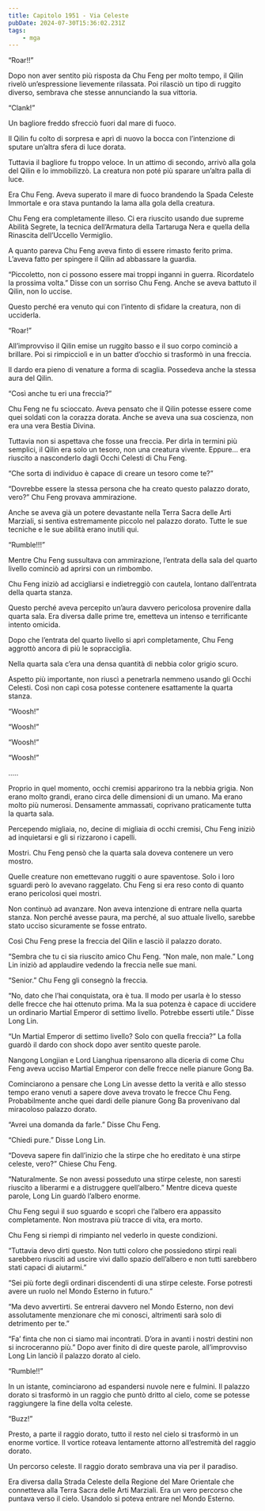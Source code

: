 ```yaml
---
title: Capitolo 1951 - Via Celeste
pubDate: 2024-07-30T15:36:02.231Z
tags:
    - mga
---
```



“Roar!!”

Dopo non aver sentito più risposta da Chu Feng per molto tempo, il Qilin rivelò un’espressione lievemente rilassata. Poi rilasciò un tipo di ruggito diverso, sembrava che stesse annunciando la sua vittoria.

“Clank!”

Un bagliore freddo sfrecciò fuori dal mare di fuoco.

Il Qilin fu colto di sorpresa e aprì di nuovo la bocca con l’intenzione di sputare un’altra sfera di luce dorata.

Tuttavia il bagliore fu troppo veloce. In un attimo di secondo, arrivò alla gola del Qilin e lo immobilizzò. La creatura non poté più sparare un’altra palla di luce.

Era Chu Feng. Aveva superato il mare di fuoco brandendo la Spada Celeste Immortale e ora stava puntando la lama alla gola della creatura.

Chu Feng era completamente illeso. Ci era riuscito usando due supreme Abilità Segrete, la tecnica dell’Armatura della Tartaruga Nera e quella della Rinascita dell’Uccello Vermiglio.

A quanto pareva Chu Feng aveva finto di essere rimasto ferito prima. L’aveva fatto per spingere il Qilin ad abbassare la guardia.

“Piccoletto, non ci possono essere mai troppi inganni in guerra. Ricordatelo la prossima volta.” Disse con un sorriso Chu Feng. Anche se aveva battuto il Qilin, non lo uccise.

Questo perché era venuto qui con l’intento di sfidare la creatura, non di ucciderla.

“Roar!”

All’improvviso il Qilin emise un ruggito basso e il suo corpo cominciò a brillare. Poi si rimpicciolì e in un batter d’occhio si trasformò in una freccia.

Il dardo era pieno di venature a forma di scaglia. Possedeva anche la stessa aura del Qilin.

“Così anche tu eri una freccia?”

Chu Feng ne fu scioccato. Aveva pensato che il Qilin potesse essere come quei soldati con la corazza dorata. Anche se aveva una sua coscienza, non era una vera Bestia Divina.

Tuttavia non si aspettava che fosse una freccia. Per dirla in termini più semplici, il Qilin era solo un tesoro, non una creatura vivente. Eppure… era riuscito a nasconderlo dagli Occhi Celesti di Chu Feng.

“Che sorta di individuo è capace di creare un tesoro come te?”

“Dovrebbe essere la stessa persona che ha creato questo palazzo dorato, vero?” Chu Feng provava ammirazione.

Anche se aveva già un potere devastante nella Terra Sacra delle Arti Marziali, si sentiva estremamente piccolo nel palazzo dorato. Tutte le sue tecniche e le sue abilità erano inutili qui.

“Rumble!!!”


Mentre Chu Feng sussultava con ammirazione, l’entrata della sala del quarto livello cominciò ad aprirsi con un rimbombo.

Chu Feng iniziò ad accigliarsi e indietreggiò con cautela, lontano dall’entrata della quarta stanza.

Questo perché aveva percepito un’aura davvero pericolosa provenire dalla quarta sala. Era diversa dalle prime tre, emetteva un intenso e terrificante intento omicida.

Dopo che l’entrata del quarto livello si aprì completamente, Chu Feng aggrottò ancora di più le sopracciglia.

Nella quarta sala c’era una densa quantità di nebbia color grigio scuro.

Aspetto più importante, non riuscì a penetrarla nemmeno usando gli Occhi Celesti. Così non capì cosa potesse contenere esattamente la quarta stanza.

“Woosh!”

“Woosh!”

“Woosh!”

“Woosh!”

…..

Proprio in quel momento, occhi cremisi apparirono tra la nebbia grigia. Non erano molto grandi, erano circa delle dimensioni di un umano. Ma erano molto più numerosi. Densamente ammassati, coprivano praticamente tutta la quarta sala.

Percependo migliaia, no, decine di migliaia di occhi cremisi, Chu Feng iniziò ad inquietarsi e gli si rizzarono i capelli.

Mostri. Chu Feng pensò che la quarta sala doveva contenere un vero mostro.

Quelle creature non emettevano ruggiti o aure spaventose. Solo i loro sguardi però lo avevano raggelato. Chu Feng si era reso conto di quanto erano pericolosi quei mostri.

Non continuò ad avanzare. Non aveva intenzione di entrare nella quarta stanza. Non perché avesse paura, ma perché, al suo attuale livello, sarebbe stato ucciso sicuramente se fosse entrato.

Così Chu Feng prese la freccia del Qilin e lasciò il palazzo dorato.

“Sembra che tu ci sia riuscito amico Chu Feng. “Non male, non male.” Long Lin iniziò ad applaudire vedendo la freccia nelle sue mani.

“Senior.” Chu Feng gli consegnò la freccia.

“No, dato che l’hai conquistata, ora è tua. Il modo per usarla è lo stesso delle frecce che hai ottenuto prima. Ma la sua potenza è capace di uccidere un ordinario Martial Emperor di settimo livello. Potrebbe esserti utile.” Disse Long Lin.

“Un Martial Emperor di settimo livello? Solo con quella freccia?” La folla guardò il dardo con shock dopo aver sentito queste parole.

Nangong Longjian e Lord Lianghua ripensarono alla diceria di come Chu Feng aveva ucciso Martial Emperor con delle frecce nelle pianure Gong Ba.

Cominciarono a pensare che Long Lin avesse detto la verità e allo stesso tempo erano venuti a sapere dove aveva trovato le frecce Chu Feng. Probabilmente anche quei dardi delle pianure Gong Ba provenivano dal miracoloso palazzo dorato.

“Avrei una domanda da farle.” Disse Chu Feng.

“Chiedi pure.” Disse Long Lin.

“Doveva sapere fin dall’inizio che la stirpe che ho ereditato è una stirpe celeste, vero?” Chiese Chu Feng.

“Naturalmente. Se non avessi posseduto una stirpe celeste, non saresti riuscito a liberarmi e a distruggere quell’albero.” Mentre diceva queste parole, Long Lin guardò l’albero enorme.

Chu Feng seguì il suo sguardo e scoprì che l’albero era appassito completamente. Non mostrava più tracce di vita, era morto.

Chu Feng si riempì di rimpianto nel vederlo in queste condizioni.

“Tuttavia devo dirti questo. Non tutti coloro che possiedono stirpi reali sarebbero riusciti ad uscire vivi dallo spazio dell’albero e non tutti sarebbero stati capaci di aiutarmi.”

“Sei più forte degli ordinari discendenti di una stirpe celeste. Forse potresti avere un ruolo nel Mondo Esterno in futuro.”

“Ma devo avvertirti. Se entrerai davvero nel Mondo Esterno, non devi assolutamente menzionare che mi conosci, altrimenti sarà solo di detrimento per te.”

“Fa’ finta che non ci siamo mai incontrati. D’ora in avanti i nostri destini non si incroceranno più.” Dopo aver finito di dire queste parole, all’improvviso Long Lin lanciò il palazzo dorato al cielo.

“Rumble!!”

In un istante, cominciarono ad espandersi nuvole nere e fulmini. Il palazzo dorato si trasformò in un raggio che puntò dritto al cielo, come se potesse raggiungere la fine della volta celeste.

“Buzz!”

Presto, a parte il raggio dorato, tutto il resto nel cielo si trasformò in un enorme vortice. Il vortice roteava lentamente attorno all’estremità del raggio dorato.

Un percorso celeste. Il raggio dorato sembrava una via per il paradiso.

Era diversa dalla Strada Celeste della Regione del Mare Orientale che connetteva alla Terra Sacra delle Arti Marziali. Era un vero percorso che puntava verso il cielo. Usandolo si poteva entrare nel Mondo Esterno.


